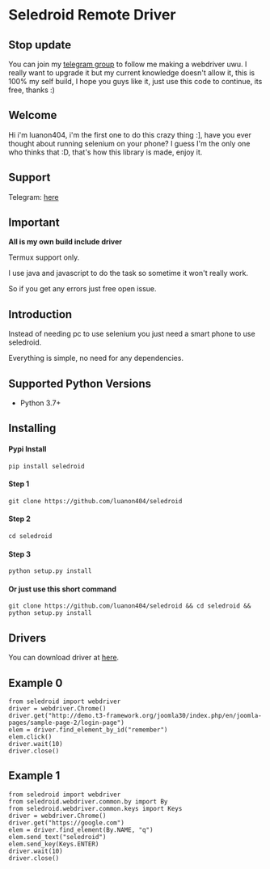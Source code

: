 Seledroid Remote Driver
======================

Stop update
-----------
You can join my [telegram group](https://t.me/RHToolCommunity) to follow me making a webdriver uwu.
I really want to upgrade it but my current knowledge doesn't allow it, this is 100% my self build, I hope you guys like it, just use this code to continue, its free, thanks :)

Welcome
-------

Hi i'm luanon404, i'm the first one to do this crazy thing :], have you ever thought about running selenium on your phone? I guess I'm the only one who thinks that :D, that's how this library is made, enjoy it.

Support
-------

Telegram: [here](https://t.me/RHToolCommunity)

Important
---------

**All is my own build include driver**

Termux support only.

I use java and javascript to do the task so sometime it won't really work.

So if you get any errors just free open issue.

Introduction
------------

Instead of needing pc to use selenium you just need a smart phone to use seledroid.

Everything is simple, no need for any dependencies.

Supported Python Versions
-------------------------

* Python 3.7+

Installing
----------

#### Pypi Install

```pip install seledroid```

#### Step 1

``` git clone https://github.com/luanon404/seledroid ```

#### Step 2

``` cd seledroid ```

#### Step 3

``` python setup.py install ```

#### Or just use this short command

``` git clone https://github.com/luanon404/seledroid && cd seledroid && python setup.py install ```

Drivers
-------

You can download driver at [here](https://github.com/luanon404/android-drivers).

Example 0
---------

```
from seledroid import webdriver
driver = webdriver.Chrome()
driver.get("http://demo.t3-framework.org/joomla30/index.php/en/joomla-pages/sample-page-2/login-page")
elem = driver.find_element_by_id("remember")
elem.click()
driver.wait(10)
driver.close()
```

Example 1
---------

```
from seledroid import webdriver
from seledroid.webdriver.common.by import By
from seledroid.webdriver.common.keys import Keys
driver = webdriver.Chrome()
driver.get("https://google.com")
elem = driver.find_element(By.NAME, "q")
elem.send_text("seledroid")
elem.send_key(Keys.ENTER)
driver.wait(10)
driver.close()
```
